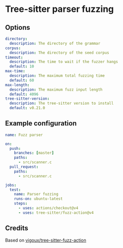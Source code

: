 # Tree-sitter parser fuzzing

## Options

```yaml
directory:
  description: The directory of the grammar
corpus:
  description: The directory of the seed corpus
timeout:
  description: The time to wait if the fuzzer hangs
  default: 10
max-time:
  description: The maximum total fuzzing time
  default: 60
max-length:
  description: The maximum fuzz input length
  default: 4096
tree-sitter-version:
  description: The tree-sitter version to install
  default: v0.21.0
```

## Example configuration

```yaml
name: Fuzz parser

on:
  push:
    branches: [master]
    paths:
      - src/scanner.c
  pull_request:
    paths:
      - src/scanner.c

jobs:
  test:
    name: Parser fuzzing
    runs-on: ubuntu-latest
    steps:
      - uses: actions/checkout@v4
      - uses: tree-sitter/fuzz-action@v4
```

## Credits

Based on [vigoux/tree-sitter-fuzz-action](https://github.com/vigoux/tree-sitter-fuzz-action)
